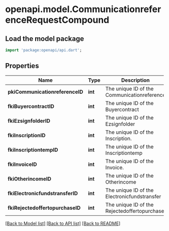 # openapi.model.CommunicationreferenceRequestCompound

## Load the model package
```dart
import 'package:openapi/api.dart';
```

## Properties
Name | Type | Description | Notes
------------ | ------------- | ------------- | -------------
**pkiCommunicationreferenceID** | **int** | The unique ID of the Communicationreference | [optional] 
**fkiBuyercontractID** | **int** | The unique ID of the Buyercontract | [optional] 
**fkiEzsignfolderID** | **int** | The unique ID of the Ezsignfolder | [optional] 
**fkiInscriptionID** | **int** | The unique ID of the Inscription. | [optional] 
**fkiInscriptiontempID** | **int** | The unique ID of the Inscriptiontemp | [optional] 
**fkiInvoiceID** | **int** | The unique ID of the Invoice. | [optional] 
**fkiOtherincomeID** | **int** | The unique ID of the Otherincome | [optional] 
**fkiElectronicfundstransferID** | **int** | The unique ID of the Electronicfundstransfer | [optional] 
**fkiRejectedoffertopurchaseID** | **int** | The unique ID of the Rejectedoffertopurchase | [optional] 

[[Back to Model list]](../README.md#documentation-for-models) [[Back to API list]](../README.md#documentation-for-api-endpoints) [[Back to README]](../README.md)


